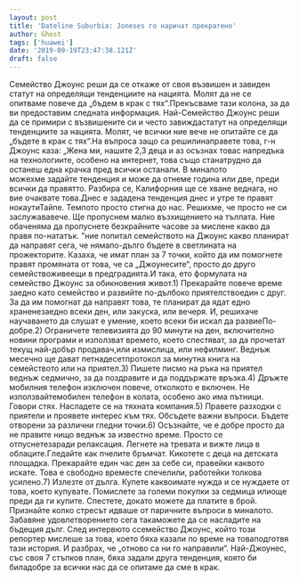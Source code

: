 ```yaml
---
layout: post
title: 'Dateline Suburbia: Joneses го наричат прекратено'
author: Ghost
tags: ['huawei']
date: '2019-09-19T23:47:38.121Z'
draft: false
---
```


Семейство Джоунс реши да се откаже от своя възвишен и завиден статут на определящи тенденциите на нацията. Молят да не се опитваме повече да „бъдем в крак с тях“.Прекъсваме тази колона, за да ви предоставим следната информация. Най-Семейство Джоунс реши да се примири с възвишените си и често завиждастатут на определящи тенденциите за нацията. Молят, че всички ние вече не опитайте се да „бъдете в крак с тях“.На въпроса защо са решилинаправете това, г-н Джоунс каза: „Жена ми, нашите 2,3 деца и аз осъзнах товас напредъка на технологиите, особено на интернет, това също станатрудно да останеш една крачка пред всички останали. В миналото можехме задайте тенденция и може да отнеме година или две, преди всички да правятто. Разбира се, Калифорния ще се хване веднага, но вие очаквате това.Днес е зададена тенденция днес и утре те правят нокаутиТайпе. Темпото просто стигна до нас. Решихме, че просто не си заслужававече. Ще пропуснем малко възхищението на тълпата. Ние обаченяма да пропуснете безкрайните часове за мислене какво да правя по-нататък. "ние попитал семейството на Джоунс какво планират да направят сега, че нямапо-дълго бъдете в светлината на прожекторите. Казаха, че имат план за 7 точки, който да им помогнете правят промяната от това, че са „Джоунесите“, просто до друго семействоживеещи в предградията.И така, ето формулата на семейство Джоунс за обикновения живот.1) Прекарайте повече време заедно като семейство и развийте по-дълбоко приятелствоедин с друг. За да им помогнат да направят това, те планират да ядат едно храненезаедно всеки ден, или закуска, или вечеря. И, решихаче научаването да слушат е умение, което всеки би искал да развиеПо-добре.2) Ограничете телевизията до 90 минути на ден, включително новини програми и използват времето, което спестяват, за да прочетат текущ най-добър продавач,или измислица, или нефилминг. Веднъж месечно ще дават петнадесетпротокол за минутна книга на семейството или на приятел.3) Пишете писмо на ръка на приятел веднъж седмично, за да поздравите и да поддържате връзка.4) Дръжте мобилния телефон изключен повече, отколкото е включен. Не използвайтемобилен телефон в колата, особено ако има пътници. Говори стях. Насладете се на тяхната компания.5) Правете разходки с приятели и проявете интерес към тях. Обсъдете важни въпроси. Бъдете отворени за различни гледни точки.6) Осъзнайте, че е добре просто да не правите нищо веднъж за известно време. Просто се отпуснетезаради релаксация. Легнете на тревата и вижте лица в облаците.Гледайте как пчелите бръмчат. Кикотете с деца на детската площадка. Прекарайте един час ден за себе си, правейки каквото искате. Това е свободно времесте спечелили, работейки толкова усилено.7) Излезте от дълга. Купете каквоимате нужда и се нуждаете от това, което купувате. Помислете за големи покупки за седмица илиоще преди да ги купите. Спестете, докато можете да платите в брой. Признайте колко стресът идваше от паричните въпроси в миналото. Забавяне удовлетворението сега такаможете да се насладите на бъдещия дълг. След интервюто ссемейство Джоунс, който този репортер мислеше за това, което бяха казали по време на товаподготвя тази история. И разбрах, че „отново са ни го направили“. Най-Джоунес, със своя 7 стъпков план, бяха задали друга тенденция, която би биладобре за всички нас да се опитаме да сме в крак. 
